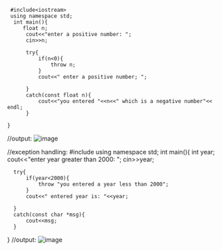 ~~~// exception handling:
 #include<iostream>
 using namespace std;
  int main(){
     float n;
      cout<<"enter a positive number: ";
      cin>>n;
       
      try{
          if(n<0){
              throw n;
          }
          cout<<" enter a positive number; "; 
          
      }
      catch(const float n){
          cout<<"you entered "<<n<<" which is a negative number"<< endl;
      }
          
}
~~~
//output:
![image](https://github.com/user-attachments/assets/b6dd83a4-ae8f-4bac-b58e-c25fd54a5f0b)


//exception handling:
#include<iostream>
 using namespace std;
  int main(){
     int year;
      cout<<"enter year greater than 2000: ";
      cin>>year;
       
      try{
          if(year<2000){
              throw "you entered a year less than 2000";
          }
          cout<<" entered year is: "<<year;
          
      }
      catch(const char *msg){
          cout<<msg;
      }
          
}
//output:
![image](https://github.com/user-attachments/assets/5ba3b359-490f-45e3-940b-406e25e27e62)



